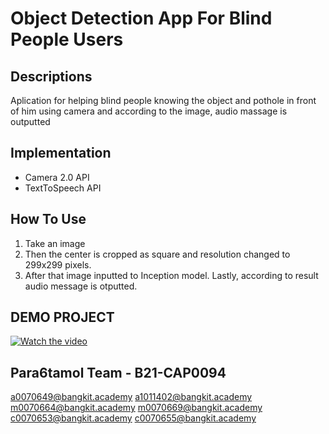 # Object Detection App For Blind People Users

## Descriptions
Aplication for helping blind people knowing the object and pothole in front of him using camera and 
according to the image, audio massage is outputted

## Implementation
- Camera 2.0 API
- TextToSpeech API

## How To Use  
1. Take an image 
2. Then the center is cropped as square and resolution changed to 299x299 pixels. 
3. After that image inputted to Inception model. Lastly, according to result audio message is otputted.  

## DEMO PROJECT
[![Watch the video](https://img.youtube.com/vi/I1zuvyIyf9k/default.jpg)](https://youtu.be/I1zuvyIyf9k)

## Para6tamol Team - B21-CAP0094
a0070649@bangkit.academy
a1011402@bangkit.academy
m0070664@bangkit.academy
m0070669@bangkit.academy
c0070653@bangkit.academy
c0070655@bangkit.academy

